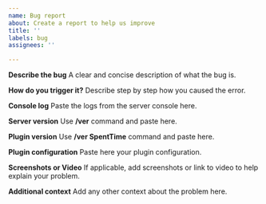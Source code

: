 ```yaml
---
name: Bug report
about: Create a report to help us improve
title: ''
labels: bug
assignees: ''

---
```


**Describe the bug**
A clear and concise description of what the bug is.

**How do you trigger it?**
Describe step by step how you caused the error.

**Console log**
Paste the logs from the server console here.

**Server version**
Use **/ver** command and paste here.

**Plugin version**
Use **/ver SpentTime** command and paste here.

**Plugin configuration**
Paste here your plugin configuration.

**Screenshots or Video**
If applicable, add screenshots or link to video to help explain your problem.

**Additional context**
Add any other context about the problem here.
